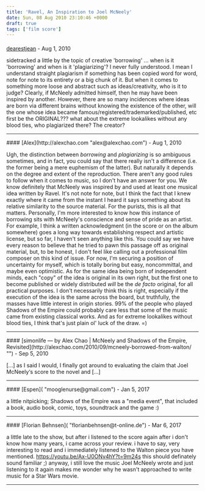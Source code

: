 ```yaml
---
title: 'Ravel, An Inspiration to Joel McNeely'
date: Sun, 08 Aug 2010 23:10:46 +0000
draft: true
tags: ['film score']
---
```



#### 
[dearestjean](http:// "dearestjean@gmail.com") - <time datetime="2010-08-09 08:14:25">Aug 1, 2010</time>

sidetracked a little by the topic of creative 'borrowing' ... when is it 'borrowing' and when is it 'plagiarizing'? I never fully understood. I mean I understand straight plagiarism if something has been copied word for word, note for note to its entirety or a big chunk of it. But when it comes to something more loose and abstract such as ideas/creativity, who is it to judge? Clearly, if McNeely admitted himself, then he may have been inspired by another. However, there are so many incidences where ideas are born via different brains without knowing the existence of the other, will the one whose idea became famous/registered/trademarked/published, etc first be the ORIGINAL??? what about the extreme lookalikes without any blood ties, who plagiarized there? The creator?
<hr />
#### 
[Alex](http://alexchao.com "alex@alexchao.com") - <time datetime="2010-08-09 13:05:53">Aug 1, 2010</time>

Ugh, the distinction between _borrowing_ and _plagiarizing_ is so ambiguous sometimes, and in fact, you could say that there really isn't a difference (i.e. the former being a mere euphemism of the latter). But naturally it depends on the degree and extent of the reproduction. There aren't any good rules to follow when it comes to music, so I don't have an answer for you. We know definitely that McNeely was inspired by and used at least one musical idea written by Ravel. It's not note for note, but I think the fact that I knew exactly where it came from the instant I heard it says something about its relative similarity to the source material. For the purists, this is all that matters. Personally, I'm more interested to know how this instance of borrowing sits with McNeely's conscience and sense of pride as an artist. For example, I think a written acknowledgment (in the score or on the album somewhere) goes a long way towards establishing respect and artistic license, but so far, I haven't seen anything like this. You could say we have every reason to believe that he tried to pawn this passage off as original material, but, to be honest, I don't feel like calling out a professional film composer on this kind of issue. For now, I'm securing a position of uncertainty for myself, which is totally boring but easy, noncommittal, and maybe even optimistic. As for the same idea being born of independent minds, each "copy" of the idea is original in its own right, but the first one to become published or widely distributed _will_ be the _de facto_ original, for all practical purposes. I don't necessarily think this is right, especially if the execution of the idea is the same across the board, but truthfully, the masses have little interest in origin stories. 99% of the people who played Shadows of the Empire could probably care less that some of the music came from existing classical works. And as for extreme lookalikes without blood ties, I think that's just plain ol' luck of the draw. =)
<hr />
#### 
[simonlife — by Alex Chao | McNeely and Shadows of the Empire, Revisited](http://alexchao.com/2010/09/mcneely-borrowed-from-walton/ "") - <time datetime="2010-09-10 20:24:23">Sep 5, 2010</time>

\[...\] as I said I would, I finally got around to evaluating the claim that Joel McNeely‘s score to the novel and \[...\]
<hr />
#### 
[Espen]( "mooglenurse@gmail.com") - <time datetime="2017-01-27 00:55:06">Jan 5, 2017</time>

a little nitpicking; Shadows of the Empire was a "media event", that included a book, audio book, comic, toys, soundtrack and the game :)
<hr />
#### 
[Florian Behnsen]( "florianbehnsen@t-online.de") - <time datetime="2017-03-11 18:03:46">Mar 6, 2017</time>

a little late to the show, but after i listened to the score again after i don't know how many years, i came across your review. i have to say, very interesting to read and i immediately listened to the Walton piece you have mentioned. https://youtu.be/Ax-U0ONv4hY?t=9m24s this should definately sound familiar ;) anyway, i still love the music Joel McNeely wrote and just listening to it again makes me wonder why he wasn't approached to write music for a Star Wars movie.
<hr />
